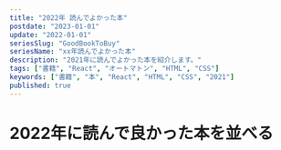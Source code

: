 ```yaml
---
title: "2022年 読んでよかった本"
postdate: "2023-01-01"
update: "2022-01-01"
seriesSlug: "GoodBookToBuy"
seriesName: "xx年読んでよかった本"
description: "2021年に読んでよかった本を紹介します。"
tags: ["書籍", "React", "オートマトン", "HTML", "CSS"]
keywords: ["書籍", "本", "React", "HTML", "CSS", "2021"]
published: true
---
```


# 2022年に読んで良かった本を並べる

